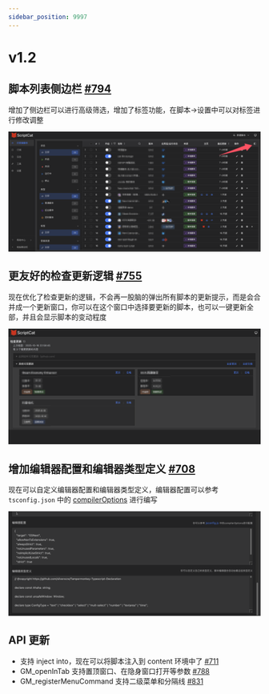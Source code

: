 ```yaml
---
sidebar_position: 9997
---
```


# v1.2

## 脚本列表侧边栏 [#794](https://github.com/scriptscat/scriptcat/issues/794)

增加了侧边栏可以进行高级筛选，增加了标签功能，在脚本->设置中可以对标签进行修改调整

![image-20251016230129315](img/v1.2.assets/image-20251016230129315.png)

## 更友好的检查更新逻辑 [#755](https://github.com/scriptscat/scriptcat/issues/755)

现在优化了检查更新的逻辑，不会再一股脑的弹出所有脚本的更新提示，而是会合并成一个更新窗口，你可以在这个窗口中选择要更新的脚本，也可以一键更新全部，并且会显示脚本的变动程度

![image-20251016225931823](img/v1.2.assets/image-20251016225931823.png)

## 增加编辑器配置和编辑器类型定义 [#708](https://github.com/scriptscat/scriptcat/pull/708)

现在可以自定义编辑器配置和编辑器类型定义，编辑器配置可以参考 `tsconfig.json` 中的 [compilerOptions](https://www.typescriptlang.org/tsconfig/#compilerOptions) 进行编写

![08c2889f-3029-4d3c-b180-c52d77c8077c](img/v1.2.assets/08c2889f-3029-4d3c-b180-c52d77c8077c.png)

## API 更新

- 支持 inject into，现在可以将脚本注入到 content 环境中了 [#711](https://github.com/scriptscat/scriptcat/issues/711)
- GM_openInTab 支持置顶窗口、在隐身窗口打开等参数 [#788](https://github.com/scriptscat/scriptcat/pull/788)
- GM_registerMenuCommand 支持二级菜单和分隔线 [#831](https://github.com/scriptscat/scriptcat/pull/831)
